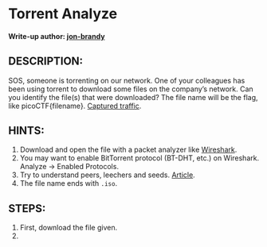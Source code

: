 # Torrent Analyze
#### Write-up author: [jon-brandy](https://github.com/jon-brandy)
## DESCRIPTION:
SOS, someone is torrenting on our network. 
One of your colleagues has been using torrent to download some files on the company’s network.
Can you identify the file(s) that were downloaded? 
The file name will be the flag, like picoCTF{filename}. [Captured traffic](https://artifacts.picoctf.net/c/206/torrent.pcap).
## HINTS:
1. Download and open the file with a packet analyzer like [Wireshark](https://www.wireshark.org/).
2. You may want to enable BitTorrent protocol (BT-DHT, etc.) on Wireshark. Analyze -> Enabled Protocols.
3. Try to understand peers, leechers and seeds. [Article](https://www.techworm.net/2017/03/seeds-peers-leechers-torrents-language.html).
4. The file name ends with `.iso`.
## STEPS:
1. First, download the file given.
2. 
